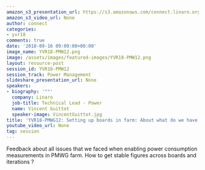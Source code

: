 ```yaml
---
amazon_s3_presentation_url: https://s3.amazonaws.com/connect.linaro.org/yvr18/presentations/yvr18-pmw12.pdf
amazon_s3_video_url: None
author: connect
categories:
- yvr18
comments: true
date: '2018-09-16 09:00:00+00:00'
image_name: YVR18-PMW12.png
image: /assets/images/featured-images/YVR18-PMW12.png
layout: resource-post
session_id: YVR18-PMW12
session_track: Power Management
slideshare_presentation_url: None
speakers:
- biography: '""'
  company: Linaro
  job-title: Technical Lead - Power
  name: Vincent Guittot
  speaker-image: VincentGuittot.jpg
title: 'YVR18-PMWG12: Setting up boards in farm: About what do we have to take care '
youtube_video_url: None
tag: session
---
```


Feedback about all issues that we faced when enabling power consumption measurements in PMWG farm. How to get stable figures across boards and  iterations ?
